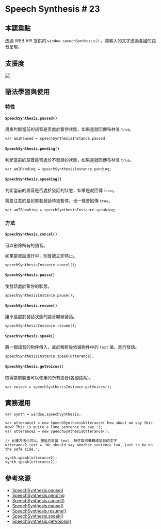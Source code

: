 # Speech Synthesis # 23

## 本題重點

透過 WEB API 提供的 `window.speechSynthesis()` ，將輸入的文字透過各國的語音呈現。

## 支援度

![](https://i.imgur.com/Ug5pQ1a.png)


## 語法學習與使用

### 特性

#### `SpeechSynthesis.paused()`

用來判斷當前的語音是否處於暫停狀態，如果是就回傳布林值 `true`。

```javascript=
var amIPaused = speechSynthesisInstance.paused;
```

#### `SpeechSynthesis.pending()`

判斷當前的語音是否處於不發話的狀態，如果是就回傳布林值 `true`。

```javascript=
var amIPending = speechSynthesisInstance.pending;
```

#### `SpeechSynthesis.speaking()`

判斷當前的語音是否處於發話的狀態，如果是就回傳 `true`。

需要注意的是如果若發話時被暫停，也一樣會回傳 `true`。

```javascript=
var amISpeaking = speechSynthesisInstance.speaking;
```

### 方法

#### `SpeechSynthesis.cancel()`
 
可以刪除所有的語音。

如果當發話進行中，則會被立即停止。

```javascript=
speechSynthesisInstance.cancel();
```
 
#### `SpeechSynthesis.pause()`

使發話處於暫停的狀態。

```javascript=
speechSynthesisInstance.pause();
```

#### `SpeechSynthesis.resume()`

讓不是處於發話狀態的語音繼續發話。

```javascript=
speechSynthesisInstance.resume();
```

#### `SpeechSynthesis.speak()`

將一個語音的物件傳入，並於解析後依據物件中的 `text` 值，進行發話。

```javascript=
speechSynthesisInstance.speak(utterance);
```

#### `SpeechSynthesis.getVoices()`

取得當前裝置可以使用的所有語音(各國語系)。

```javascript=
var voices = speechSynthesisInstance.getVoices();
```

## 實務運用

```javascript=
var synth = window.speechSynthesis;

var utterance1 = new SpeechSynthesisUtterance('How about we say this now? This is quite a long sentence to say.');
var utterance2 = new SpeechSynthesisUtterance();

// 此種方法也可以，重點在於讓 text  特性取得要轉成語音的文字
utterance2.text = 'We should say another sentence too, just to be on the safe side.';

synth.speak(utterance1);
synth.speak(utterance2);
```

## 參考來源

- [SpeechSynthesis.paused](https://developer.mozilla.org/en-US/docs/Web/API/SpeechSynthesis/paused)
- [SpeechSynthesis.pending](https://developer.mozilla.org/en-US/docs/Web/API/SpeechSynthesis/pending)
- [SpeechSynthesis.cancel()](https://developer.mozilla.org/en-US/docs/Web/API/SpeechSynthesis/cancel)
- [SpeechSynthesis.pause()](https://developer.mozilla.org/en-US/docs/Web/API/SpeechSynthesis/pause)
- [SpeechSynthesis.resume()](https://developer.mozilla.org/en-US/docs/Web/API/SpeechSynthesis/resume)
- [SpeechSynthesis.speak()](https://developer.mozilla.org/en-US/docs/Web/API/SpeechSynthesis/speak)
- [SpeechSynthesis.getVoices()](https://developer.mozilla.org/en-US/docs/Web/API/SpeechSynthesis/getVoices)
